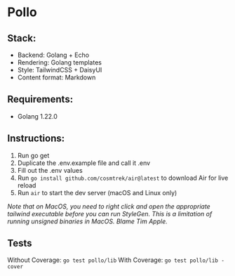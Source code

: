 # Pollo

## Stack:
- Backend: Golang + Echo
- Rendering: Golang templates
- Style: TailwindCSS + DaisyUI
- Content format: Markdown

## Requirements:
- Golang 1.22.0

## Instructions:
1. Run go get
2. Duplicate the .env.example file and call it .env
3. Fill out the .env values
4. Run ```go install github.com/cosmtrek/air@latest``` to download Air for live reload
5. Run ```air``` to start the dev server (macOS and Linux only)

_Note that on MacOS, you need to right click and open the appropriate tailwind executable before you can run StyleGen. This is a limitation of running unsigned binaries in MacOS. Blame Tim Apple._

## Tests
Without Coverage: `go test pollo/lib`
With Coverage: `go test pollo/lib -cover`
